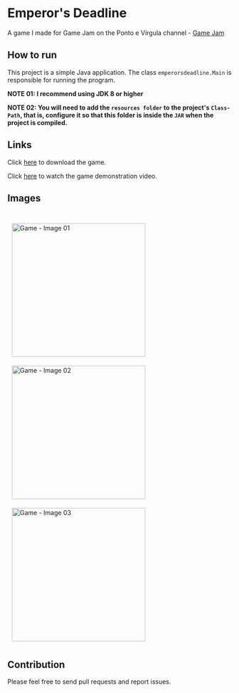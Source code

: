 # Emperor's Deadline

A game I made for Game Jam on the Ponto e Vírgula channel - [Game Jam](https://itch.io/jam/ponto-e-vrgula-game-jam)

## How to run

This project is a simple Java application. The class `emperorsdeadline.Main` is responsible for running the program.

**NOTE 01: I recommend using JDK 8 or higher**

**NOTE 02: You will need to add the `resources folder` to the project's `Class-Path`, that is, configure it so that this folder is inside the `JAR` when the project is compiled.**

## Links

Click [here](https://julio-igreja.itch.io/emperors-deadline) to download the game.

Click [here](https://youtu.be/CTW1yn9jFmM?si=FI5PaV24JlP-pOsQ) to watch the game demonstration video.

## Images

<div style="display: inline"><br>
  <img align="center" alt="Game - Image 01" height="300" width="300" style="margin: 10px;" src="https://img.itch.zone/aW1hZ2UvMjQzNzk5Ni8xNDQzNzU2NS5wbmc=/original/17P4DZ.png"/>
  <img align="center" alt="Game - Image 02" height="300" width="300" style="margin: 10px;" src="https://img.itch.zone/aW1hZ2UvMjQzNzk5Ni8xNDQzNzU2Ni5wbmc=/original/%2F5RJAj.png"/>
  <img align="center" alt="Game - Image 03" height="300" width="300" style="margin: 10px;" src="https://img.itch.zone/aW1hZ2UvMjQzNzk5Ni8xNDQzNzU2OC5wbmc=/original/z2VaFd.png"/>
</div>

## Contribution
Please feel free to send pull requests and report issues.
